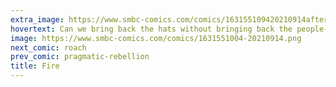 ```yaml
---
extra_image: https://www.smbc-comics.com/comics/163155109420210914after.png
hovertext: Can we bring back the hats without bringing back the people-burning?
image: https://www.smbc-comics.com/comics/1631551004-20210914.png
next_comic: roach
prev_comic: pragmatic-rebellion
title: Fire
---
```


